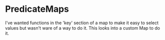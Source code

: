 PredicateMaps
=============
I've wanted functions in the 'key' section of a map to make it easy to select values but wasn't ware of a way to do it. This looks into a custom Map to do it.